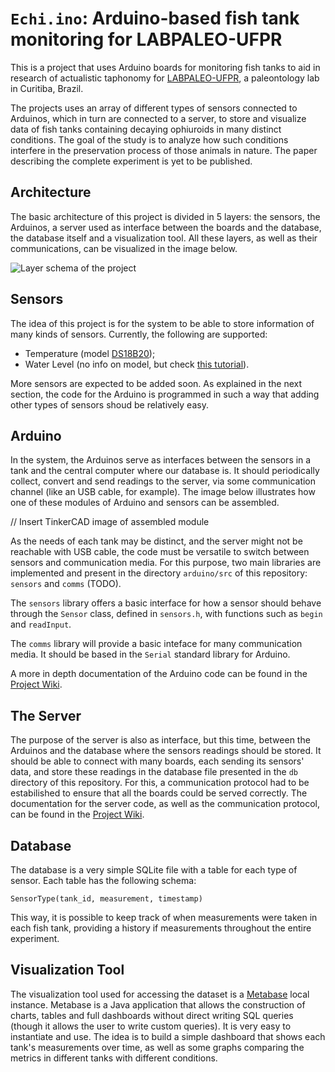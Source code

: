 # `Echi.ino`: Arduino-based fish tank monitoring for LABPALEO-UFPR

This is a project that uses Arduino boards for monitoring fish tanks to aid in research of actualistic taphonomy for [LABPALEO-UFPR](www.labpaleo.ufpr.br/), a paleontology lab in Curitiba, Brazil.

The projects uses an array of different types of sensors connected to Arduinos, which in turn are connected to a server, to store and visualize data of fish tanks containing decaying ophiuroids in many distinct conditions. The goal of the study is to analyze how such conditions interfere in the preservation process of those animals in nature. The paper describing the complete experiment is yet to be published.

## Architecture

The basic architecture of this project is divided in 5 layers: the sensors, the Arduinos, a server used as interface between the boards and the database, the database itself and a visualization tool. All these layers, as well as their communications, can be visualized in the image below.

![Layer schema of the project](https://github.com/henrieger/echi.ino/blob/main/img/layer-schema.png?raw=true)

## Sensors

The idea of this project is for the system to be able to store information of many kinds of sensors. Currently, the following are supported:

- Temperature (model [DS18B20](https://pdf1.alldatasheet.com/datasheet-pdf/view/58557/DALLAS/DS18B20.html));
- Water Level (no info on model, but check [this tutorial](https://lastminuteengineers.com/water-level-sensor-arduino-tutorial/)).

More sensors are expected to be added soon. As explained in the next section, the code for the Arduino is programmed in such a way that adding other types of sensors shoud be relatively easy.

## Arduino

In the system, the Arduinos serve as interfaces between the sensors in a tank and the central computer where our database is. It should periodically collect, convert and send readings to the server, via some communication channel (like an USB cable, for example). The image below illustrates how one of these modules of Arduino and sensors can be assembled.

// Insert TinkerCAD image of assembled module

As the needs of each tank may be distinct, and the server might not be reachable with USB cable, the code must be versatile to switch between sensors and communication media. For this purpose, two main libraries are implemented and present in the directory `arduino/src` of this repository: `sensors` and `comms` (TODO).

The `sensors` library offers a basic interface for how a sensor should behave through the `Sensor` class, defined in `sensors.h`, with functions such as `begin` and `readInput`.

The `comms` library will provide a basic inteface for many communication media. It should be based in the `Serial` standard library for Arduino.

A more in depth documentation of the Arduino code can be found in the [Project Wiki](https://github.com/henrieger/pva-paleo/wiki).

## The Server

The purpose of the server is also as interface, but this time, between the Arduinos and the database where the sensors readings should be stored. It should be able to connect with many boards, each sending its sensors' data, and store these readings in the database file presented in the `db` directory of this repository. For this, a communication protocol had to be estabilished to ensure that all the boards could be served correctly. The documentation for the server code, as well as the communication protocol, can be found in the [Project Wiki](https://github.com/henrieger/pva-paleo/wiki).

## Database

The database is a very simple SQLite file with a table for each type of sensor. Each table has the following schema:

```
SensorType(tank_id, measurement, timestamp)
```

This way, it is possible to keep track of when measurements were taken in each fish tank, providing a history if measurements throughout the entire experiment.

## Visualization Tool

The visualization tool used for accessing the dataset is a [Metabase](https://metabase.com) local instance. Metabase is a Java application that allows the construction of charts, tables and full dashboards without direct writing SQL queries (though it allows the user to write custom queries). It is very easy to instantiate and use. The idea is to build a simple dashboard that shows each tank's measurements over time, as well as some graphs comparing the metrics in different tanks with different conditions. 
